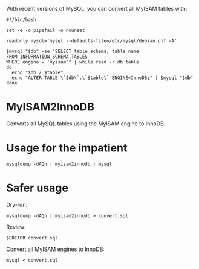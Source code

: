 With recent versions of MySQL, you can convert all MyISAM tables with:

```
#!/bin/bash

set -e -o pipefail -o nounset

readonly mysql='mysql --defaults-file=/etc/mysql/debian.cnf -A'

$mysql "$db" -se "SELECT table_schema, table_name
FROM INFORMATION_SCHEMA.TABLES
WHERE engine = 'myisam'" | while read -r db table
do
  echo "$db / $table"
  echo "ALTER TABLE \`$db\`.\`$table\` ENGINE=InnoDB;" | $mysql "$db"
done
```


# MyISAM2InnoDB

Converts all MySQL tables using the MyISAM engine to InnoDB.

# Usage for the impatient

```
mysqldump -dAQn | myisam2innodb | mysql
```

# Safer usage

Dry-run:

```
mysqldump -dAQn | myisam2innodb > convert.sql
```

Review:
```
$EDITOR convert.sql
```

Convert all MyISAM engines to InnoDB:
```
mysql < convert.sql
```
